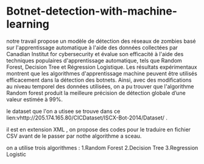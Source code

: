 # Botnet-detection-with-machine-learning

notre travail propose un modèle de détection des réseaux de zombies basé sur l'apprentissage automatique à l'aide des données collectées par Canadian Institut for cybersecurity et évalue son efficacité à l'aide des techniques populaires d'apprentissage automatique, tels que Random Forest, Decision Tree et Régression Logistique. Les résultats expérimentaux montrent que les algorithmes d'apprentissage machine peuvent être utilisés efficacement dans la détection des botnets. Ainsi, avec des modifications au niveau temporel des données utilisées, 
on a pu trouver que l'algorithme Random forest produit la meilleure précision de détection globale d’une valeur estimée à 99%.

le dataset que l'on a utisee se trouve dans ce lien:vhttp://205.174.165.80/CICDataset/ISCX-Bot-2014/Dataset/ .

il est en extension XML , on propose des codes pour le traduire en fichier CSV avant de le passer par nothe algorithme a sceau.

on a utilise  trois algorithmes :
1.Random Forest
2.Decision Tree
3.Regression Logistic
